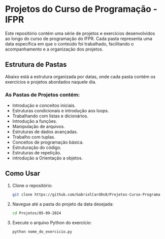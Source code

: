 # Projetos do Curso de Programação - IFPR

Este repositório contém uma série de projetos e exercícios desenvolvidos ao longo do curso de programação do IFPR. Cada pasta representa uma data específica em que o conteúdo foi trabalhado, facilitando o acompanhamento e a organização dos projetos.

## Estrutura de Pastas

Abaixo está a estrutura organizada por datas, onde cada pasta contém os exercícios e projetos abordados naquele dia.

### As Pastas de Projetos contém:

- Introdução e conceitos iniciais.
- Estruturas condicionais e introdução aos loops.
- Trabalhando com listas e dicionários.
- Introdução a funções.
- Manipulação de arquivos.
- Estruturas de dados avançadas.
- Trabalho com tuplas.
- Conceitos de programação básica.
- Estruturação do código.
- Estruturas de repetição.
- introdução a Orientação a objetos.

## Como Usar

1. Clone o repositório:
   ```bash
   git clone https://github.com/GabrielCard0s0/Projetos-Curso-Programacao-IFPR.git

2. Navegue até a pasta do projeto da data desejada:
    ```bash
    cd Projetos/05-09-2024

3. Execute o arquivo Python do exercício:
   ```bash
   python nome_do_exercicio.py



